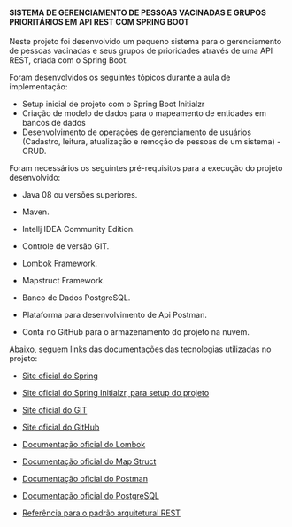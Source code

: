 <h4>SISTEMA DE GERENCIAMENTO DE PESSOAS VACINADAS E GRUPOS PRIORITÁRIOS EM API REST COM SPRING BOOT</h4>



Neste projeto foi desenvolvido um pequeno sistema para o gerenciamento de pessoas vacinadas e seus grupos de prioridades através de uma API REST, criada com o Spring Boot.

Foram desenvolvidos os seguintes tópicos durante a aula de implementação:

* Setup inicial de projeto com o Spring Boot Initialzr 
* Criação de modelo de dados para o mapeamento de entidades em bancos de dados
* Desenvolvimento de operações de gerenciamento de usuários (Cadastro, leitura, atualização e remoção de pessoas de um sistema) - CRUD.

Foram necessários os seguintes pré-requisitos para a execução do projeto desenvolvido:

* Java 08  ou versões superiores.

* Maven.

* Intellj IDEA Community Edition.

* Controle de versão GIT.

* Lombok Framework.

* Mapstruct Framework.

* Banco de Dados PostgreSQL.

* Plataforma para desenvolvimento de Api Postman.

* Conta no GitHub para o armazenamento do projeto na nuvem.

  

Abaixo, seguem links das documentações das tecnologias utilizadas no projeto:

* [Site oficial do Spring](https://spring.io/)

* [Site oficial do Spring Initialzr, para setup do projeto](https://start.spring.io/)

* [Site oficial do GIT](https://git-scm.com/)

* [Site oficial do GitHub](http://github.com/)

* [Documentação oficial do Lombok](https://projectlombok.org/)

* [Documentação oficial do Map Struct](https://mapstruct.org/)

* [Documentação oficial do Postman](https://learning.postman.com/docs/getting-started/introduction/)

* [Documentação oficial do PostgreSQL](https://www.postgresql.org/docs/)

* [Referência para o padrão arquitetural REST](https://restfulapi.net/)

  

